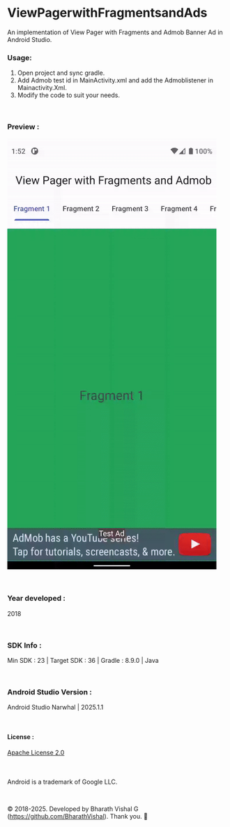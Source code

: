 ﻿# ViewPagerwithFragmentsandAds

An implementation of View Pager with Fragments and Admob Banner Ad in Android Studio. 


### Usage:
1. Open project and sync gradle.
2. Add Admob test id in MainActivity.xml and add the Admoblistener in Mainactivity.Xml.
3. Modify the code to suit your needs.



&nbsp;

### Preview : 
![](https://github.com/BharathVishal/ViewPagerwithFragmentsandAds/blob/master/Preview/PreviewGif.gif)


&nbsp;

### Year developed : 
2018


&nbsp;

### SDK Info : 
Min SDK : 23  | Target SDK : 36 | Gradle : 8.9.0 | Java

&nbsp;


### Android Studio Version : 
Android Studio Narwhal | 2025.1.1



&nbsp;

#### License : 
[Apache License 2.0](https://github.com/BharathVishal/ViewPagerwithFragmentsandAds/blob/master/LICENSE)
&nbsp;

&nbsp;
&nbsp;
####
Android is a trademark of Google LLC. 

&nbsp;
&nbsp;


© 2018-2025. Developed by Bharath Vishal G (https://github.com/BharathVishal).
Thank you. :slightly_smiling_face:

